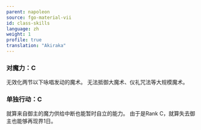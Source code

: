 ```yaml
---
parent: napoleon
source: fgo-material-vii
id: class-skills
language: zh
weight: 1
profile: true
translation: "Akiraka"
---
```


### 对魔力：C

无效化两节以下咏唱发动的魔术。
无法抵御大魔术、仪礼咒法等大规模魔术。

### 单独行动：C

就算来自御主的魔力供给中断也能暂时自立的能力。
由于是Rank C，就算失去御主也能够再现界1日。
